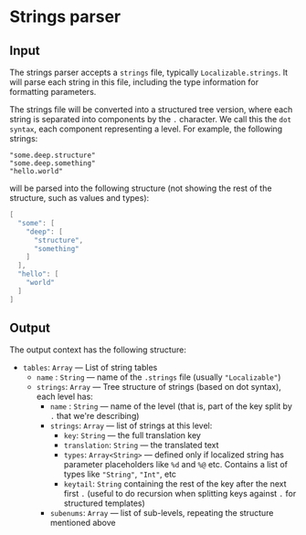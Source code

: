 # Strings parser

## Input

The strings parser accepts a `strings` file, typically `Localizable.strings`. It will parse each string in this file, including the type information for formatting parameters. 

The strings file will be converted into a structured tree version, where each string is separated into components by the `.` character. We call this the `dot syntax`, each component representing a level. For example, the following strings:

```
"some.deep.structure"
"some.deep.something"
"hello.world"
```

will be parsed into the following structure (not showing the rest of the structure, such as values and types):

```swift
[
  "some": [
    "deep": [
      "structure",
      "something"
    ]
  ],
  "hello": [
    "world"
  ]
]
```

## Output

The output context has the following structure:

 - `tables`: `Array` — List of string tables
   - `name`   : `String` — name of the `.strings` file (usually `"Localizable"`)
   - `strings`: `Array` — Tree structure of strings (based on dot syntax), each level has:
     - `name`   : `String` — name of the level (that is, part of the key split by `.` that we're describing)
     - `strings`: `Array` — list of strings at this level:
       - `key`: `String` — the full translation key
       - `translation`: `String` — the translated text
       - `types`: `Array<String>` — defined only if localized string has parameter placeholders like `%d` and `%@` etc.
          Contains a list of types like `"String"`, `"Int"`, etc
       - `keytail`: `String` containing the rest of the key after the next first `.`
         (useful to do recursion when splitting keys against `.` for structured templates)
     - `subenums`: `Array` — list of sub-levels, repeating the structure mentioned above
